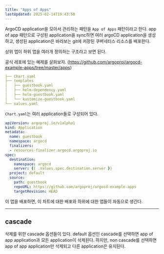 ```yaml
---
title: "Apps of Apps"
lastUpdated: 2025-02-14T19:43:58
---
```


ArgoCD application을 모아서 관리하는 패턴을 `App of Apps` 패턴이라고 한다. app of app 패턴으로 구성된 application을 sync하면 여러 argoCD application을 생성하고, 생성된 application은 바라보는 git에 저장된 쿠버네티스 리소스를 배포한다.

상위 앱이 하위 앱을 여러개 정의하는 구조라고 보면 된다. 

공식 레포에 있는 예제를 살펴보자. (https://github.com/argoproj/argocd-example-apps/tree/master/apps)
 
```yml
├── Chart.yaml
├── templates
│   ├── guestbook.yaml
│   ├── helm-dependency.yaml
│   ├── helm-guestbook.yaml
│   └── kustomize-guestbook.yaml
└── values.yaml
```

`Chart.yaml`는 여러 application들로 구성되어 있다.

```yml
apiVersion: argoproj.io/v1alpha1
kind: Application
metadata:
  name: guestbook
  namespace: argocd
  finalizers:
  - resources-finalizer.argocd.argoproj.io
spec:
  destination:
    namespace: argocd
    server: {{ .Values.spec.destination.server }}
  project: default
  source:
    path: guestbook
    repoURL: https://github.com/argoproj/argocd-example-apps
    targetRevision: HEAD
```

이 앱을 배포하면, 이 차트에 대한 배포와 하위에 대한 앱들이 자동으로 생긴다.

---

## cascade

삭제를 위한 cascade 옵션들이 있다. default 옵션인 cascade를 선택하면 app of app application과 모든 application이 삭제된다. 하지만, non cascade를 선택하면 app of app application만 삭제되고 다른 application은 유지된다.